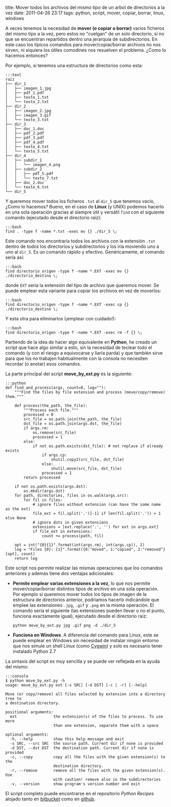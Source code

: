 title: Mover todos los archivos del mismo tipo de un arbol de directorios a la vez
date: 2011-04-26 23:17
tags: python, script, mover, copiar, borrar, linux, windows

A veces tenemos la necesidad de **mover (o copiar o borrar)** varios ficheros 
del mismo tipo a la vez, pero estos no "cuelgan" de un solo directorio, si no 
que se encuentran repartidos dentro una jerarquía de subdirectorios. En este 
caso los típicos comandos para mover/copiar/borrar archivos no nos sirven, ni 
siquiera los útiles comodines nos resuelven el problema.  ¿Como lo hacemos 
entonces?

Por ejemplo, si tenemos una estructura de directorios como esta:

    :::text
    raiz
    ├── dir_1
    │   ├── imagen_1.jpg
    │   ├── pdf_1.pdf
    │   ├── texto_1.txt
    │   └── texto_2.txt
    ├── dir_2
    │   ├── imagen_2.jpg
    │   ├── imagen_3.gif
    │   └── texto_3.txt
    ├── dir_3
    │   ├── doc_1.doc
    │   ├── pdf_2.pdf
    │   ├── pdf_3.pdf
    │   ├── pdf_4.pdf
    │   ├── texto_4.txt
    │   └── texto_5.txt
    ├── dir_4
    │   ├── subdir_1
    │   │   └── imagen_4.png
    │   ├── subdir_2
    │   │   ├── pdf_5.pdf
    │   │   └── texto_7.txt
    │   ├── doc_2.doc
    │   └── texto_6.txt
    └── dir_5


Y queremos mover todos los ficheros `.txt` al `dir_5` que tenemos vacío, ¿Como 
lo hacemos? Bueno, en el caso de **Linux** (y UNIX) podemos hacerlo en una sola 
operación gracias al siempre útil y versátil `find` con el siguiente comando 
(ejecutado desde el directorio raíz):

    :::bash
    find . -type f -name *.txt -exec mv {} ./dir_5 \;


Este comando nos encontraría todos los archivos con la extensión `.txt` dentro 
de todos los directorios y subdirectorios y los iría moviendo uno a uno al 
`dir_5`. Es un comando rápido y efectivo. Genéricamente, el comando sería así:

    :::bash
    find directorio_origen -type f -name *.EXT -exec mv {} ./directorio_destino \;


donde `EXT` sería la extensión del tipo de archivo que queremos mover. Se puede 
emplear esta variante para copiar los archivos en vez de moverlos:

    :::bash
    find directorio_origen -type f -name *.EXT -exec cp {} ./directorio_destino \;


Y esta otra para eliminarlos (¡emplear con cuidado!):

    :::bash
    find directorio_origen -type f -name *.EXT -exec rm -f {} \;


Partiendo de la idea de hacer algo equivalente en **Python**, he creado un 
script que hace algo similar a esto, sin la necesidad de teclear todo el comando 
(y con el riesgo a equivocarse y liarla parda) y que también sirve para que los 
no trabajen habitualmente con la consola no necesiten recordar (o anotar) esos 
comandos.

La parte principal del script **move_by_ext.py** es la siguiente:

    :::python
    def find_and_process(args, count=0, log=""):
        """Find the files by file extension and process (move/copy/remove) them."""
    
        def process(the_path, the_file):
            """Process each file."""
            processed = 0
            src_file = os.path.join(the_path, the_file)
            dst_file = os.path.join(args.dst, the_file)
            if args.rm:
                os.remove(src_file)
                processed = 1
            else:
                if not os.path.exists(dst_file): # not replace if already exists 
                    if args.cp:
                        shutil.copy2(src_file, dst_file)
                    else:
                        shutil.move(src_file, dst_file)
                    processed = 1
            return processed
    
        if not os.path.exists(args.dst):
            os.mkdir(args.dst)
        for path, directories, files in os.walk(args.src):
            for fil in files:
                # ignore files without extension (can have the same name as the ext)
                file_ext = fil.split('.')[-1] if len(fil.split('.')) > 1 else None
                # ignore dots in given extensions
                extensions = [ext.replace('.', '') for ext in args.ext]
                if file_ext in extensions:
                    count += process(path, fil)
    
        opt = int("{0}{1}".format(int(args.rm), int(args.cp)), 2)
        log = "Files {0}: {1}".format({0:"moved", 1:"copied", 2:"removed"}[opt], count)
        return log

Este script nos permite realizar las mismas operaciones que los comandos 
anteriores y además tiene dos ventajas adicionales:

* **Permite emplear varias extensiones a la vez**, lo que nos permite
mover/copiar/borrar distintos tipos de archivo en una sola operación.
Por ejemplo si queremos mover todos los tipos de imagen de la estructura de 
directorios anterior, podríamos hacerlo indicándole que emplee las extensiones 
`.jpg`, `.gif` y `.png` en la misma operación. El comando sería el siguiente 
(las extensiones pueden llevar o no el punto, funciona exactamente igual), 
ejecutado desde el directorio raíz:


    `python move_by_ext.py jpg .gif png -d ./dir_5`

* **Funciona en Windows**. A diferencia del comando para Linux, este se puede 
emplear en Windows sin necesidad de instalar ningún entorno que nos simule un 
shell Linux (como [Cygwin](http://www.cygwin.com/)) y solo es necesario tener 
instalado Python 2.7

La sintaxis del script es muy sencilla y se puede ver reflejada en la ayuda del 
mismo:

    :::console
    $ python move_by_ext.py -h
    usage: move_by_ext.py ext [-s SRC] [-d DST] [-c | -r] [--help]
    
    Move (or copy/remove) all files selected by extension into a directory tree to
    a destination directory.
    
    positional arguments:
      ext                the extension(s) of the files to process. To use more
                         than one extension, separate them with a space
    
    optional arguments:
      -h, --help         show this help message and exit
      -s SRC, --src SRC  the source path. Current dir if none is provided
      -d DST, --dst DST  the destination path. Current dir if none is provided
      -c, --copy         copy all the files with the given extension(s) to the
                         destination directory.
      -r, --remove       remove all the files with the given extension(s). Use
                         with caution! remove also in the subdirectories
      -v, --version      show program's version number and exit


El script completo puede encontrarse en el repositorio *Python Recipes* alojado
tanto en [bitbucket][bb] como en [github][gh].

  [bb]: http://bitbucket.org/joedicastro/python-recipes
  [gh]: http://github.com/joedicastro/python-recipes

